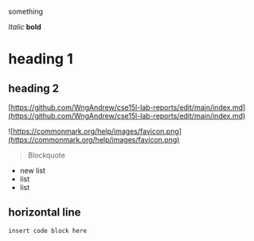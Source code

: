 something

*Italic*
**bold**
# heading 1
## heading 2
[https://github.com/WngAndrew/cse15l-lab-reports/edit/main/index.md](https://github.com/WngAndrew/cse15l-lab-reports/edit/main/index.md)

![https://commonmark.org/help/images/favicon.png](https://commonmark.org/help/images/favicon.png)

> Blockquote

- new list 
- list 
- list 

horizontal line
---

```
insert code block here
```
